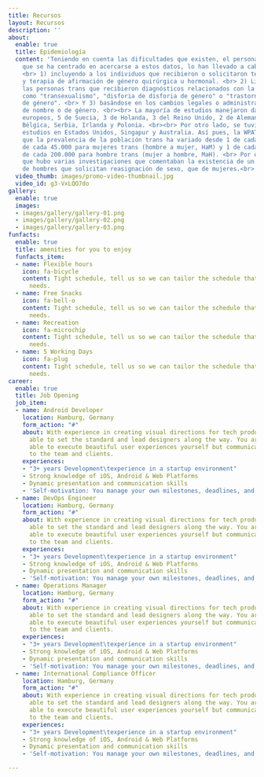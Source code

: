 ```yaml
---
title: Recursos
layout: Recursos
description: ''
about:
  enable: true
  title: Epidemiología
  content: 'Teniendo en cuenta las dificultades que existen, el personal investigador
    que se ha centrado en acercarse a estos datos, lo han llevado a cabo en tres categorías:
    <br> 1) incluyendo a los individuos que recibieron o solicitaron terapia quirúrgica
    y terapia de afirmación de género quirúrgica u hormonal. <br> 2) Limitándose a
    las personas trans que recibieron diagnósticos relacionados con la transexualidad,
    como "transexualismo", "disforia de disforia de género" o "trastorno de identidad
    de género". <br> Y 3) basándose en los cambios legales o administrativos de cambio
    de nombre o de género. <br><br> La mayoría de estudios manejaron datos de países
    europeos, 5 de Suecia, 3 de Holanda, 3 del Reino Unido, 2 de Alemania y 1 de España,
    Bélgica, Serbia, Irlanda y Polonia. <br><br> Por otro lado, se tuvieron en cuenta
    estudios en Estados Unidos, Singapur y Australia. Así pues, la WPATH, muestra
    que la prevalencia de la población trans ha variado desde 1 de cada 11.900 a 1
    de cada 45.000 para mujeres trans (hombre a mujer, HaM) y 1 de cada 30.400 a 1
    de cada 200.000 para hombre trans (mujer a hombre, MaH). <br> Por otro lado, señalar
    que hubo varias investigaciones que comentaban la existencia de un mayor número
    de hombres que solicitan reasignación de sexo, que de mujeres.<br>'
  video_thumb: images/promo-video-thumbnail.jpg
  video_id: g3-VxLQO7do
gallery:
  enable: true
  images:
  - images/gallery/gallery-01.png
  - images/gallery/gallery-02.png
  - images/gallery/gallery-03.png
funfacts:
  enable: true
  title: amenities for you to enjoy
  funfacts_item:
  - name: Flexible hours
    icon: fa-bicycle
    content: Tight schedule, tell us so we can tailor the schedule that fits your
      needs.
  - name: Free Snacks
    icon: fa-bell-o
    content: Tight schedule, tell us so we can tailor the schedule that fits your
      needs.
  - name: Recreation
    icon: fa-microchip
    content: Tight schedule, tell us so we can tailor the schedule that fits your
      needs.
  - name: 5 Working Days
    icon: fa-plug
    content: Tight schedule, tell us so we can tailor the schedule that fits your
      needs.
career:
  enable: true
  title: Job Opening
  job_item:
  - name: Android Developer
    location: Hamburg, Germany
    form_action: "#"
    about: With experience in creating visual directions for tech products, you are
      able to set the standard and lead designers along the way. You are not only
      able to execute beautiful user experiences yourself but communicate those concepts
      to the team and clients.
    experiences:
    - "3+ years Development\texperience in a startup environment"
    - Strong knowledge of iOS, Android & Web Platforms
    - Dynamic presentation and communication skills
    - 'Self-motivation: You manage your own milestones, deadlines, and priorities'
  - name: DevOps Engineer
    location: Hamburg, Germany
    form_action: "#"
    about: With experience in creating visual directions for tech products, you are
      able to set the standard and lead designers along the way. You are not only
      able to execute beautiful user experiences yourself but communicate those concepts
      to the team and clients.
    experiences:
    - "3+ years Development\texperience in a startup environment"
    - Strong knowledge of iOS, Android & Web Platforms
    - Dynamic presentation and communication skills
    - 'Self-motivation: You manage your own milestones, deadlines, and priorities'
  - name: Operations Manager
    location: Hamburg, Germany
    form_action: "#"
    about: With experience in creating visual directions for tech products, you are
      able to set the standard and lead designers along the way. You are not only
      able to execute beautiful user experiences yourself but communicate those concepts
      to the team and clients.
    experiences:
    - "3+ years Development\texperience in a startup environment"
    - Strong knowledge of iOS, Android & Web Platforms
    - Dynamic presentation and communication skills
    - 'Self-motivation: You manage your own milestones, deadlines, and priorities'
  - name: International Compliance Officer
    location: Hamburg, Germany
    form_action: "#"
    about: With experience in creating visual directions for tech products, you are
      able to set the standard and lead designers along the way. You are not only
      able to execute beautiful user experiences yourself but communicate those concepts
      to the team and clients.
    experiences:
    - "3+ years Development\texperience in a startup environment"
    - Strong knowledge of iOS, Android & Web Platforms
    - Dynamic presentation and communication skills
    - 'Self-motivation: You manage your own milestones, deadlines, and priorities'

---
```

